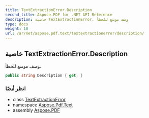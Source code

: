 ```yaml
---
title: TextExtractionError.Description
second_title: Aspose.PDF for .NET API Reference
description: خاصية TextExtractionError. وصف موسع للخطأ
type: docs
weight: 10
url: /ar/net/aspose.pdf.text/textextractionerror/description/
---
```

## خاصية TextExtractionError.Description

وصف موسع للخطأ.

```csharp
public string Description { get; }
```

### انظر أيضًا

* class [TextExtractionError](../)
* namespace [Aspose.Pdf.Text](../../../aspose.pdf.text/)
* assembly [Aspose.PDF](../../../)